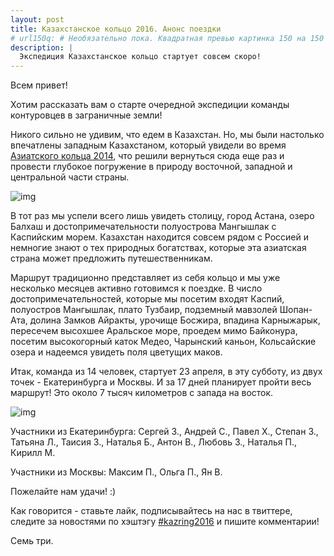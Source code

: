 ```yaml
---
layout: post
title: Казахстанское кольцо 2016. Анонс поездки
# url150q: # Необязательно пока. Квадратная превью картинка 150 на 150 пикселей
description: |
  Экспедиция Казахстанское кольцо стартует совсем скоро!
---
```


Всем привет!

Хотим рассказать вам о старте очередной экспедиции команды контуровцев в заграничные земли!

Никого сильно не удивим, что едем в Казахстан. Но, мы были настолько впечатлены западным Казахстаном, который увидели во время [Азиатского кольца 2014](https://www.youtube.com/watch?v=WEs5UCPPRpI), что решили вернуться сюда еще раз и провести глубокое погружение в природу восточной, западной и центральной части страны.

![img](https://farm2.staticflickr.com/1561/25934405684_63ee6b46df_b.jpg)

В тот раз мы успели всего лишь увидеть столицу, город Астана, озеро Балхаш и достопримечательности полуострова Мангышлак с Каспийским морем. Казахстан находится совсем рядом с Россией и немногие знают о тех природных богатствах, которые эта азиатская страна может предложить путешественникам.

Маршрут традиционно представляет из себя кольцо и мы уже несколько месяцев активно готовимся к поездке. В число достопримечательностей, которые мы посетим входят Каспий, полуостров Мангышлак, плато Тузбаир, подземный мавзолей Шопан-Ата, долина Замков Айракты, урочище Босжира, впадина Карныжарык, пересечем высохшее Аральское море, проедем мимо Байконура, посетим высокогорный каток Медео, Чарынский каньон, Кольсайские озера и надеемся увидеть поля цветущих маков.

Итак, команда из 14 человек, стартует 23 апреля, в эту субботу, из двух точек - Екатеринбурга и Москвы. И за 17 дней планирует пройти весь маршрут! Это около 7 тысяч километров с запада на восток.

![img](https://farm2.staticflickr.com/1620/25934405734_7d284a80ac_b.jpg)

Участники из Екатеринбурга: Сергей З., Андрей С., Павел Х., Степан З., Татьяна Л., Таисия З., Наталья Б., Антон В., Любовь З., Наталья П., Кирилл М.

Участники из Москвы: Максим П., Ольга П., Ян В.

Пожелайте нам удачи! :)

Как говорится - ставьте лайк, подписывайтесь на нас в твиттере, следите за новостями по хэштэгу [#kazring2016](https://twitter.com/search?f=tweets&vertical=default&q=%23kazring2016&src=typd) и пишите комментарии!

Семь три.
